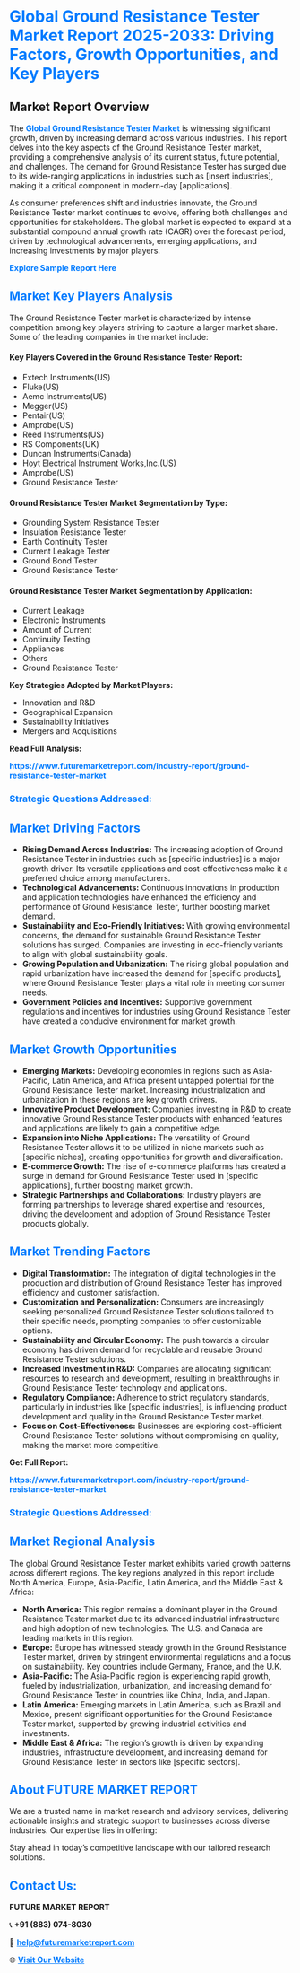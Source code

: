 <h1 style="color: #007BFF;">Global Ground Resistance Tester Market Report 2025-2033: Driving Factors, Growth Opportunities, and Key Players</h1>

<section id="overview">
<h2>Market Report Overview</h2>
<p>The <a href="https://www.futuremarketreport.com/industry-report/ground-resistance-tester-market" style="color: #007BFF; text-decoration: none;"><strong>Global Ground Resistance Tester Market</strong></a> is witnessing significant growth, driven by increasing demand across various industries. This report delves into the key aspects of the Ground Resistance Tester market, providing a comprehensive analysis of its current status, future potential, and challenges. The demand for Ground Resistance Tester has surged due to its wide-ranging applications in industries such as [insert industries], making it a critical component in modern-day [applications].</p>
<p>As consumer preferences shift and industries innovate, the Ground Resistance Tester market continues to evolve, offering both challenges and opportunities for stakeholders. The global market is expected to expand at a substantial compound annual growth rate (CAGR) over the forecast period, driven by technological advancements, emerging applications, and increasing investments by major players.</p>
</section>

<section id="overview">
<p><a href="https://www.futuremarketreport.com/request-sample/reportId=100827" style="color: #007BFF; text-decoration: none;"><strong>Explore Sample Report Here</strong></a></p>
</section>

<section id="key-players">
<h2 style="color: #007BFF;">Market Key Players Analysis</h2>
<p>The Ground Resistance Tester market is characterized by intense competition among key players striving to capture a larger market share. Some of the leading companies in the market include:</p>
<h4>Key Players Covered in the Ground Resistance Tester Report:</h4>
<ul><li>Extech Instruments(US)</li><li>Fluke(US)</li><li>Aemc Instruments(US)</li><li>Megger(US)</li><li>Pentair(US)</li><li>Amprobe(US)</li><li>Reed Instruments(US)</li><li>RS Components(UK)</li><li>Duncan Instruments(Canada)</li><li>Hoyt Electrical Instrument Works,Inc.(US)</li><li>Amprobe(US)</li><li>Ground Resistance Tester</li></ul>
<h4>Ground Resistance Tester Market Segmentation by Type:</h4>
<ul><li>Grounding System Resistance Tester</li><li>Insulation Resistance Tester</li><li>Earth Continuity Tester</li><li>Current Leakage Tester</li><li>Ground Bond Tester</li><li>Ground Resistance Tester</li></ul>

<h4>Ground Resistance Tester Market Segmentation by Application:</h4>
<ul><li>Current Leakage</li><li>Electronic Instruments</li><li>Amount of Current</li><li>Continuity Testing</li><li>Appliances</li><li>Others</li><li>Ground Resistance Tester</li></ul>
<p><strong>Key Strategies Adopted by Market Players:</strong></p>
<ul>
<li>Innovation and R&D</li>
<li>Geographical Expansion</li>
<li>Sustainability Initiatives</li>
<li>Mergers and Acquisitions</li>
</ul>
</section>

<section>
<p><strong>Read Full Analysis: </strong></p><a href="https://www.futuremarketreport.com/industry-report/ground-resistance-tester-market" style="color: #007BFF; text-decoration: none;"><strong>https://www.futuremarketreport.com/industry-report/ground-resistance-tester-market</strong></a>
<h3 style="color: #007BFF;">Strategic Questions Addressed:</h3>
</section>

<section id="driving-factors">
<h2 style="color: #007BFF;">Market Driving Factors</h2>
<ul>
<li><strong>Rising Demand Across Industries:</strong> The increasing adoption of Ground Resistance Tester in industries such as [specific industries] is a major growth driver. Its versatile applications and cost-effectiveness make it a preferred choice among manufacturers.</li>
<li><strong>Technological Advancements:</strong> Continuous innovations in production and application technologies have enhanced the efficiency and performance of Ground Resistance Tester, further boosting market demand.</li>
<li><strong>Sustainability and Eco-Friendly Initiatives:</strong> With growing environmental concerns, the demand for sustainable Ground Resistance Tester solutions has surged. Companies are investing in eco-friendly variants to align with global sustainability goals.</li>
<li><strong>Growing Population and Urbanization:</strong> The rising global population and rapid urbanization have increased the demand for [specific products], where Ground Resistance Tester plays a vital role in meeting consumer needs.</li>
<li><strong>Government Policies and Incentives:</strong> Supportive government regulations and incentives for industries using Ground Resistance Tester have created a conducive environment for market growth.</li>
</ul>
</section>

<section id="growth-opportunities">
<h2 style="color: #007BFF;">Market Growth Opportunities</h2>
<ul>
<li><strong>Emerging Markets:</strong> Developing economies in regions such as Asia-Pacific, Latin America, and Africa present untapped potential for the Ground Resistance Tester market. Increasing industrialization and urbanization in these regions are key growth drivers.</li>
<li><strong>Innovative Product Development:</strong> Companies investing in R&D to create innovative Ground Resistance Tester products with enhanced features and applications are likely to gain a competitive edge.</li>
<li><strong>Expansion into Niche Applications:</strong> The versatility of Ground Resistance Tester allows it to be utilized in niche markets such as [specific niches], creating opportunities for growth and diversification.</li>
<li><strong>E-commerce Growth:</strong> The rise of e-commerce platforms has created a surge in demand for Ground Resistance Tester used in [specific applications], further boosting market growth.</li>
<li><strong>Strategic Partnerships and Collaborations:</strong> Industry players are forming partnerships to leverage shared expertise and resources, driving the development and adoption of Ground Resistance Tester products globally.</li>
</ul>
</section>

<section id="trending-factors">
<h2 style="color: #007BFF;">Market Trending Factors</h2>
<ul>
<li><strong>Digital Transformation:</strong> The integration of digital technologies in the production and distribution of Ground Resistance Tester has improved efficiency and customer satisfaction.</li>
<li><strong>Customization and Personalization:</strong> Consumers are increasingly seeking personalized Ground Resistance Tester solutions tailored to their specific needs, prompting companies to offer customizable options.</li>
<li><strong>Sustainability and Circular Economy:</strong> The push towards a circular economy has driven demand for recyclable and reusable Ground Resistance Tester solutions.</li>
<li><strong>Increased Investment in R&D:</strong> Companies are allocating significant resources to research and development, resulting in breakthroughs in Ground Resistance Tester technology and applications.</li>
<li><strong>Regulatory Compliance:</strong> Adherence to strict regulatory standards, particularly in industries like [specific industries], is influencing product development and quality in the Ground Resistance Tester market.</li>
<li><strong>Focus on Cost-Effectiveness:</strong> Businesses are exploring cost-efficient Ground Resistance Tester solutions without compromising on quality, making the market more competitive.</li>
</ul>
</section>

<section>
<p><strong>Get Full Report: </strong></p><a href="https://www.futuremarketreport.com/industry-report/ground-resistance-tester-market" style="color: #007BFF; text-decoration: none;"><strong>https://www.futuremarketreport.com/industry-report/ground-resistance-tester-market</strong></a>
<h3 style="color: #007BFF;">Strategic Questions Addressed:</h3>
</section>


<section id="regional-analysis">
<h2 style="color: #007BFF;">Market Regional Analysis</h2>
<p>The global Ground Resistance Tester market exhibits varied growth patterns across different regions. The key regions analyzed in this report include North America, Europe, Asia-Pacific, Latin America, and the Middle East & Africa:</p>
<ul>
<li><strong>North America:</strong> This region remains a dominant player in the Ground Resistance Tester market due to its advanced industrial infrastructure and high adoption of new technologies. The U.S. and Canada are leading markets in this region.</li>
<li><strong>Europe:</strong> Europe has witnessed steady growth in the Ground Resistance Tester market, driven by stringent environmental regulations and a focus on sustainability. Key countries include Germany, France, and the U.K.</li>
<li><strong>Asia-Pacific:</strong> The Asia-Pacific region is experiencing rapid growth, fueled by industrialization, urbanization, and increasing demand for Ground Resistance Tester in countries like China, India, and Japan.</li>
<li><strong>Latin America:</strong> Emerging markets in Latin America, such as Brazil and Mexico, present significant opportunities for the Ground Resistance Tester market, supported by growing industrial activities and investments.</li>
<li><strong>Middle East & Africa:</strong> The region’s growth is driven by expanding industries, infrastructure development, and increasing demand for Ground Resistance Tester in sectors like [specific sectors].</li>
</ul>
</section>

<footer>
<h2 style="color: #007BFF;">About FUTURE MARKET REPORT</h2>
<p>We are a trusted name in market research and advisory services, delivering actionable insights and strategic support to businesses across diverse industries. Our expertise lies in offering:</p>

<p>Stay ahead in today’s competitive landscape with our tailored research solutions.</p>

<h2 style="color: #007BFF;">Contact Us:</h2>
<p><strong>FUTURE MARKET REPORT</strong></p>
<p>📞 <strong>+91 (883) 074-8030</strong></p>
<p>📧 <strong><a href="mailto:help@futuremarketreport.com" style="color: #007BFF;">help@futuremarketreport.com</a></strong></p>
<p>🌐 <strong><a href="https://www.futuremarketreport.com/" style="color: #007BFF;">Visit Our Website</a></strong></p>
</footer>